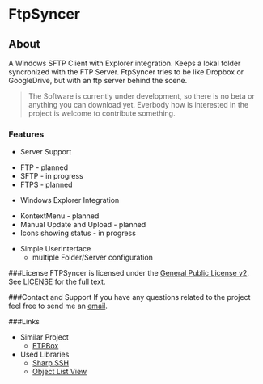 FtpSyncer
=============
About
-------------
A Windows SFTP Client with Explorer integration. Keeps a lokal folder syncronized with the FTP Server. FtpSyncer tries to be like Dropbox or GoogleDrive, but with an ftp server behind the scene. 

> The Software is currently under development, so there is no beta or anything you can download yet. Everbody how is interested in the project is welcome to contribute something.

### Features
- Server Support
 + FTP - planned
 + SFTP - in progress
 + FTPS - planned
- Windows Explorer Integration
 + KontextMenu - planned
 + Manual Update and Upload - planned
 + Icons showing status - in progress
- Simple Userinterface
  + multiple Folder/Server configuration


###License
FTPSyncer is licensed under the [General Public License v2][gpl]. See [LICENSE](LICENSE) for the full text.

###Contact and Support
If you have any questions related to the project feel free to send me an [email](mailto:maddinpsycho@gmail.com).

###Links
- Similar Project
  + [FTPBox][ftpbox]
- Used Libraries
  + [Sharp SSH][sharpssh]
  + [Object List View][objectlistview]


[gpl]: http://www.tldrlegal.com/license/gnu-general-public-license-v3-(gpl-3)
[ftpbox]:https://github.com/FTPbox/FTPbox
[sharpssh]:http://sourceforge.net/projects/sharpssh/
[objectlistview]:http://objectlistview.sourceforge.net/cs/index.html
